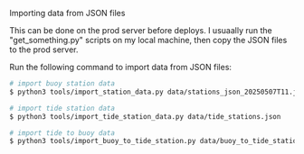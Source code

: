 Importing data from JSON files

This can be done on the prod server before deploys. I usuaally run the "get_something.py" scripts on my local machine, then copy the JSON files to the prod server.

Run the following command to import data from JSON files:

```bash
# import buoy station data
$ python3 tools/import_station_data.py data/stations_json_20250507T11.json

# import tide station data
$ python3 tools/import_tide_station_data.py data/tide_stations.json

# import tide to buoy data
$ python3 tools/import_buoy_to_tide_station.py data/buoy_to_tide_stations.json
